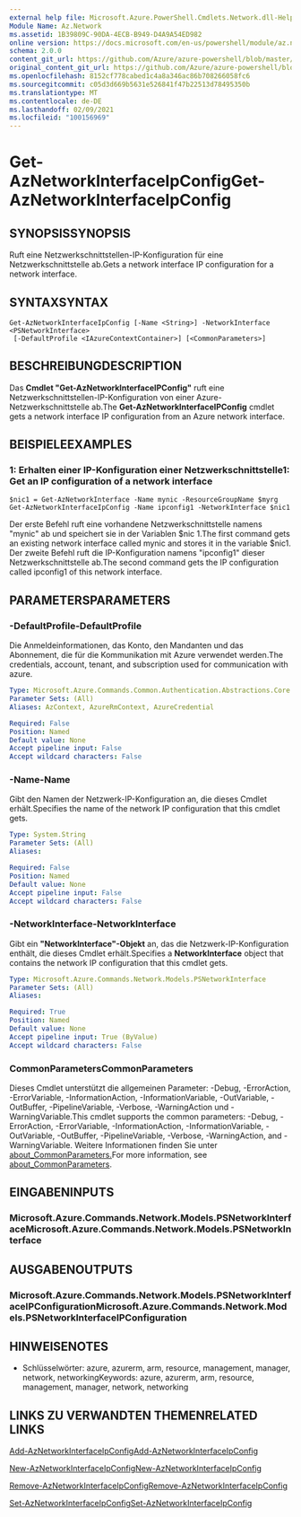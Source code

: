```yaml
---
external help file: Microsoft.Azure.PowerShell.Cmdlets.Network.dll-Help.xml
Module Name: Az.Network
ms.assetid: 1B39809C-90DA-4ECB-B949-D4A9A54ED982
online version: https://docs.microsoft.com/en-us/powershell/module/az.network/get-aznetworkinterfaceipconfig
schema: 2.0.0
content_git_url: https://github.com/Azure/azure-powershell/blob/master/src/Network/Network/help/Get-AzNetworkInterfaceIpConfig.md
original_content_git_url: https://github.com/Azure/azure-powershell/blob/master/src/Network/Network/help/Get-AzNetworkInterfaceIpConfig.md
ms.openlocfilehash: 8152cf778cabed1c4a8a346ac86b708266058fc6
ms.sourcegitcommit: c05d3d669b5631e526841f47b22513d78495350b
ms.translationtype: MT
ms.contentlocale: de-DE
ms.lasthandoff: 02/09/2021
ms.locfileid: "100156969"
---
```

# <span data-ttu-id="1131b-101">Get-AzNetworkInterfaceIpConfig</span><span class="sxs-lookup"><span data-stu-id="1131b-101">Get-AzNetworkInterfaceIpConfig</span></span>

## <span data-ttu-id="1131b-102">SYNOPSIS</span><span class="sxs-lookup"><span data-stu-id="1131b-102">SYNOPSIS</span></span>
<span data-ttu-id="1131b-103">Ruft eine Netzwerkschnittstellen-IP-Konfiguration für eine Netzwerkschnittstelle ab.</span><span class="sxs-lookup"><span data-stu-id="1131b-103">Gets a network interface IP configuration for a network interface.</span></span>

## <span data-ttu-id="1131b-104">SYNTAX</span><span class="sxs-lookup"><span data-stu-id="1131b-104">SYNTAX</span></span>

```
Get-AzNetworkInterfaceIpConfig [-Name <String>] -NetworkInterface <PSNetworkInterface>
 [-DefaultProfile <IAzureContextContainer>] [<CommonParameters>]
```

## <span data-ttu-id="1131b-105">BESCHREIBUNG</span><span class="sxs-lookup"><span data-stu-id="1131b-105">DESCRIPTION</span></span>
<span data-ttu-id="1131b-106">Das **Cmdlet "Get-AzNetworkInterfaceIPConfig"** ruft eine Netzwerkschnittstellen-IP-Konfiguration von einer Azure-Netzwerkschnittstelle ab.</span><span class="sxs-lookup"><span data-stu-id="1131b-106">The **Get-AzNetworkInterfaceIPConfig** cmdlet gets a network interface IP configuration from an Azure network interface.</span></span>

## <span data-ttu-id="1131b-107">BEISPIELE</span><span class="sxs-lookup"><span data-stu-id="1131b-107">EXAMPLES</span></span>

### <span data-ttu-id="1131b-108">1: Erhalten einer IP-Konfiguration einer Netzwerkschnittstelle</span><span class="sxs-lookup"><span data-stu-id="1131b-108">1: Get an IP configuration of a network interface</span></span>
```
$nic1 = Get-AzNetworkInterface -Name mynic -ResourceGroupName $myrg
Get-AzNetworkInterfaceIpConfig -Name ipconfig1 -NetworkInterface $nic1
```

<span data-ttu-id="1131b-109">Der erste Befehl ruft eine vorhandene Netzwerkschnittstelle namens "mynic" ab und speichert sie in der Variablen $nic 1.</span><span class="sxs-lookup"><span data-stu-id="1131b-109">The first command gets an existing network interface called mynic and stores it in the variable $nic1.</span></span> <span data-ttu-id="1131b-110">Der zweite Befehl ruft die IP-Konfiguration namens "ipconfig1" dieser Netzwerkschnittstelle ab.</span><span class="sxs-lookup"><span data-stu-id="1131b-110">The second command gets the IP configuration called ipconfig1 of this network interface.</span></span>
    

## <span data-ttu-id="1131b-111">PARAMETERS</span><span class="sxs-lookup"><span data-stu-id="1131b-111">PARAMETERS</span></span>

### <span data-ttu-id="1131b-112">-DefaultProfile</span><span class="sxs-lookup"><span data-stu-id="1131b-112">-DefaultProfile</span></span>
<span data-ttu-id="1131b-113">Die Anmeldeinformationen, das Konto, den Mandanten und das Abonnement, die für die Kommunikation mit Azure verwendet werden.</span><span class="sxs-lookup"><span data-stu-id="1131b-113">The credentials, account, tenant, and subscription used for communication with azure.</span></span>

```yaml
Type: Microsoft.Azure.Commands.Common.Authentication.Abstractions.Core.IAzureContextContainer
Parameter Sets: (All)
Aliases: AzContext, AzureRmContext, AzureCredential

Required: False
Position: Named
Default value: None
Accept pipeline input: False
Accept wildcard characters: False
```

### <span data-ttu-id="1131b-114">-Name</span><span class="sxs-lookup"><span data-stu-id="1131b-114">-Name</span></span>
<span data-ttu-id="1131b-115">Gibt den Namen der Netzwerk-IP-Konfiguration an, die dieses Cmdlet erhält.</span><span class="sxs-lookup"><span data-stu-id="1131b-115">Specifies the name of the network IP configuration that this cmdlet gets.</span></span>

```yaml
Type: System.String
Parameter Sets: (All)
Aliases:

Required: False
Position: Named
Default value: None
Accept pipeline input: False
Accept wildcard characters: False
```

### <span data-ttu-id="1131b-116">-NetworkInterface</span><span class="sxs-lookup"><span data-stu-id="1131b-116">-NetworkInterface</span></span>
<span data-ttu-id="1131b-117">Gibt ein **"NetworkInterface"-Objekt** an, das die Netzwerk-IP-Konfiguration enthält, die dieses Cmdlet erhält.</span><span class="sxs-lookup"><span data-stu-id="1131b-117">Specifies a **NetworkInterface** object that contains the network IP configuration that this cmdlet gets.</span></span>

```yaml
Type: Microsoft.Azure.Commands.Network.Models.PSNetworkInterface
Parameter Sets: (All)
Aliases:

Required: True
Position: Named
Default value: None
Accept pipeline input: True (ByValue)
Accept wildcard characters: False
```

### <span data-ttu-id="1131b-118">CommonParameters</span><span class="sxs-lookup"><span data-stu-id="1131b-118">CommonParameters</span></span>
<span data-ttu-id="1131b-119">Dieses Cmdlet unterstützt die allgemeinen Parameter: -Debug, -ErrorAction, -ErrorVariable, -InformationAction, -InformationVariable, -OutVariable, -OutBuffer, -PipelineVariable, -Verbose, -WarningAction und -WarningVariable.</span><span class="sxs-lookup"><span data-stu-id="1131b-119">This cmdlet supports the common parameters: -Debug, -ErrorAction, -ErrorVariable, -InformationAction, -InformationVariable, -OutVariable, -OutBuffer, -PipelineVariable, -Verbose, -WarningAction, and -WarningVariable.</span></span> <span data-ttu-id="1131b-120">Weitere Informationen finden Sie unter [about_CommonParameters.](http://go.microsoft.com/fwlink/?LinkID=113216)</span><span class="sxs-lookup"><span data-stu-id="1131b-120">For more information, see [about_CommonParameters](http://go.microsoft.com/fwlink/?LinkID=113216).</span></span>

## <span data-ttu-id="1131b-121">EINGABEN</span><span class="sxs-lookup"><span data-stu-id="1131b-121">INPUTS</span></span>

### <span data-ttu-id="1131b-122">Microsoft.Azure.Commands.Network.Models.PSNetworkInterface</span><span class="sxs-lookup"><span data-stu-id="1131b-122">Microsoft.Azure.Commands.Network.Models.PSNetworkInterface</span></span>

## <span data-ttu-id="1131b-123">AUSGABEN</span><span class="sxs-lookup"><span data-stu-id="1131b-123">OUTPUTS</span></span>

### <span data-ttu-id="1131b-124">Microsoft.Azure.Commands.Network.Models.PSNetworkInterfaceIPConfiguration</span><span class="sxs-lookup"><span data-stu-id="1131b-124">Microsoft.Azure.Commands.Network.Models.PSNetworkInterfaceIPConfiguration</span></span>

## <span data-ttu-id="1131b-125">HINWEISE</span><span class="sxs-lookup"><span data-stu-id="1131b-125">NOTES</span></span>
* <span data-ttu-id="1131b-126">Schlüsselwörter: azure, azurerm, arm, resource, management, manager, network, networking</span><span class="sxs-lookup"><span data-stu-id="1131b-126">Keywords: azure, azurerm, arm, resource, management, manager, network, networking</span></span>

## <span data-ttu-id="1131b-127">LINKS ZU VERWANDTEN THEMEN</span><span class="sxs-lookup"><span data-stu-id="1131b-127">RELATED LINKS</span></span>

[<span data-ttu-id="1131b-128">Add-AzNetworkInterfaceIpConfig</span><span class="sxs-lookup"><span data-stu-id="1131b-128">Add-AzNetworkInterfaceIpConfig</span></span>](./Add-AzNetworkInterfaceIpConfig.md)

[<span data-ttu-id="1131b-129">New-AzNetworkInterfaceIpConfig</span><span class="sxs-lookup"><span data-stu-id="1131b-129">New-AzNetworkInterfaceIpConfig</span></span>](./New-AzNetworkInterfaceIpConfig.md)

[<span data-ttu-id="1131b-130">Remove-AzNetworkInterfaceIpConfig</span><span class="sxs-lookup"><span data-stu-id="1131b-130">Remove-AzNetworkInterfaceIpConfig</span></span>](./Remove-AzNetworkInterfaceIpConfig.md)

[<span data-ttu-id="1131b-131">Set-AzNetworkInterfaceIpConfig</span><span class="sxs-lookup"><span data-stu-id="1131b-131">Set-AzNetworkInterfaceIpConfig</span></span>](./Set-AzNetworkInterfaceIpConfig.md)


